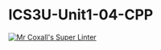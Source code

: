 # ICS3U-Unit1-04-CPP

[![Mr Coxall's Super Linter](https://github.com/Kyanh-Pham/ICS3U-Unit1-04-CPP/workflows/Mr%20Coxall's%20Super%20Linter/badge.svg)](https://github.com/Kyanh-Pham/ICS3U-Unit1-04-CPP/actions/)
